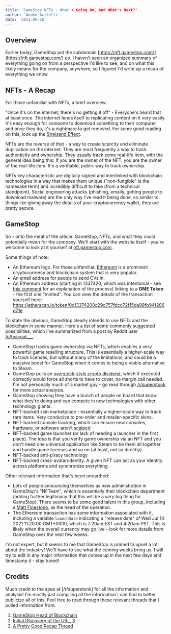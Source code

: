 ```yaml
---
title: 'GameStop NFTs - What's Going On, And What's Next?'
author: 'Anden Acitelli'
date: '2021-05-26'
---
```


## Overview
Earlier today, GameStop put the subdomain [https://nft.gamestop.com/](https://nft.gamestop.com/) up. I haven't seen an organized summary of everything going on from a perspective I'd like to see, and on what this likely means for the company, anywhere, so I figured I'd write up a recap of everything we know. 

## NFTs - A Recap
For those unfamiliar with NFTs, a brief overview: 

"Once it's on the internet, there's no getting it off" - Everyone's heard that at least once. The internet lends itself to replicating content on it very easily. It's easy enough for someone to download something to their computer, and once they do, it's a nightmare to get removed. For some good reading on this, look up the [Streisand Effect](https://en.wikipedia.org/wiki/Streisand_effect). 

NFTs are the reverse of that - a way to create scarcity and eliminate duplication on the internet. They are most frequently a way to track authenticity and ownership. They usually track some real-life item, with the general idea being this: If you are the owner of the NFT, you are the owner of the real-life item. It's a verifiable, public way to track ownership.

NFTs key characteristic are digitally signed and interlinked with blockchain technologies in a way that makes them unique ("non-fungible" is the namesake term) and incredibly difficult to fake (from a technical standpoint). Social engineering attacks (phishing, emails, getting people to download malware) are the only way I've read it being done, so similar to things like giving away the details of your cryptocurrency wallet, they are pretty secure. 

## GameStop 
So - onto the meat of the article. GameStop, NFTs, and what they could potentially mean for the company. We'll start with the website itself - you're welcome to look at it yourself at [nft.gamestop.com](nft.gamestop.com). 

Some things of note: 
- An Ethereum logo. For those unfamiliar, [Ethereum](https://ethereum.org/en/) is a prominent cryptocurrency and blockchain system that is very popular. 
- An email address for people to send CVs in. 
- An Ethereum address (starting in 1337420, which was intentional - see [this comment](https://www.reddit.com/r/Superstonk/comments/nky0n0/gamestop_has_an_nft_website_setup/gzfur0k?utm_source=share&utm_medium=web2x&context=3) for an explanation of the process) linking to a **GME Token** - the first one "minted". You can view the details of the transaction yourself here: https://etherscan.io/token/0x13374200c29c757fdcc72f15da98fb94f286d71e

To state the obvious, GameStop clearly intends to use NFTs and the blockchain in some manner. Here's a list of some commonly suggested possibilities, which I've summarized from a post by Reddit user [/u/teacoat___](reddit.com/u/teacoat___).
- GameStop tracks game ownership via NFTs, which enables a very powerful game reselling structure. This is essentially a higher-scale way to track licenses, but without many of the limitations, and could be a massive boost for GameStop when it comes to being a viable alternative to Steam. 
- GameStop pulls an [overstock-style crypto dividend](https://www.marketwatch.com/story/overstock-founder-tried-to-squeeze-short-sellers-then-sold-out-when-the-sec-cracked-down-2019-09-19), which if executed correctly would force all shorts to have to cover, no margin call needed. I'm not personally much of a market guy - go read through [/r/superstonk](reddit.com/r/superstonk) for more actual analysis. 
- GameStop showing they have a bunch of people on board that know what they're doing and can compete in new technologies with other technology giants.
- NFT-backed skin marketplace - essentially a higher-scale way to track rare items. Very conducive to pre-order and retailer-specific skins.
- NFT-backed console tracking, which can ensure new consoles, hardware, or software aren't [scalped](https://www.investopedia.com/articles/trading/05/scalping.asp)
- NFT-backed game launcher (or lack of needing a launcher in the first place). The idea is that you verify game ownership via an NFT and you don't need one universal application like Steam to tie them all together and handle game licenses and so on (at least, not so directly). 
- NFT-backed anti-piracy technology 
- NFT-backed cross-avatar/identity. A given NFT can act as your identity across platforms and synchronize everything. 

Other relevant information that's been unearthed: 
- Lots of people announcing themselves as new administration in GameStop's "NFTeam", which is essentially their blockchain department (adding further legitimacy that this will be a *very* big thing for GameStop). There seems to be some good talent in this group, including a [Matt Finestone](https://twitter.com/finestonematt/status/1397309790964047872?s=19), as the head of the operation. 
- The Ethereum transaction has some information associated with it, including a variable `launchDate` indicating a "release date" of Wed Jul 14 2021 11:20:00 GMT+0000, which is 7:20am EST and 4:20am PST. This is likely when the overall currency may go live - look for more details from GameStop over the next few weeks. 

I'm not expert, but it seems to me that GameStop is primed to upset a lot about the industry! We'll have to see what the coming weeks bring us. I will try to edit in any major information that comes up in the next few days and timestamp it - stay tuned! 

## Credits 
Much credit to the apes at [/r/superstonk] for all the information and analysis! I'm mostly just compiling all the information I can find to better publicize all of this. Feel free to read through these relevant threads that I pulled information from: 
1. [GameStop Head of Blockchain](https://www.reddit.com/r/Superstonk/comments/nl51li/matt_finestone_head_of_blockchain_at_gamestop/)
2. [Initial DIscovery of the URL](https://www.reddit.com/r/Superstonk/comments/nkxrhe/umm_guys_i_think_i_just_found_something/), [3](https://www.reddit.com/r/Superstonk/comments/nl0lk1/gme_token_info/). 
3. [A Pretty Good Recap Thread](https://www.reddit.com/r/Superstonk/comments/nl0lk1/gme_token_info/)